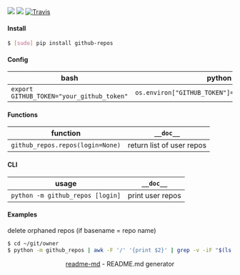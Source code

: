 [![](https://img.shields.io/pypi/pyversions/github-repos.svg?longCache=True)](https://pypi.org/project/github-repos/)
[![](https://img.shields.io/pypi/v/github-repos.svg?maxAge=3600)](https://pypi.org/project/github-repos/)
[![Travis](https://api.travis-ci.org/looking-for-a-job/github-repos.py.svg?branch=master)](https://travis-ci.org/looking-for-a-job/github-repos.py/)

#### Install
```bash
$ [sudo] pip install github-repos
```

#### Config
bash|python
-|-
`export GITHUB_TOKEN="your_github_token"`|`os.environ["GITHUB_TOKEN"]="your_github_token"`

#### Functions
function|`__doc__`
-|-
`github_repos.repos(login=None)`|return list of user repos

#### CLI
usage|`__doc__`
-|-
`python -m github_repos [login]`|print user repos

#### Examples
delete orphaned repos (if basename = repo name)

```bash
$ cd ~/git/owner
$ python -m github_repos | awk -F '/' '{print $2}' | grep -v -iF "$(ls -1)" | xargs python -m github_delete
```

<p align="center"><a href="https://pypi.org/project/readme-md/">readme-md</a> - README.md generator</p>